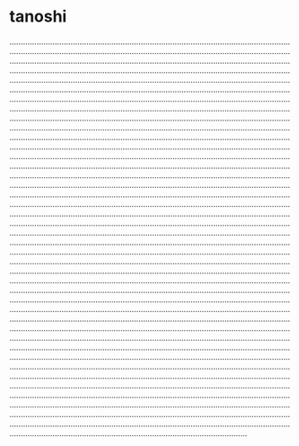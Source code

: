 # tanoshi

.....................................................................................................................................................................................................................................................................................................................................................................................................................................................................................................................................................................................................................................................................................................................................................................................................................................................................................................................................................................................................................................................................................................................................................................................................................................................................................................................................................................................................................................................................................................................................................................................................................................................................................................................................................................................................................................................................................................................................................................................................................................................................................................................................................................................................................................................................................................................................................................................................................................................................................................................................................................................................................................................................................................................................................................................................................................................................................................................................................................................................................................................................................................................................................................................................................................................................................................................................................................................................................................................................................................................................................................................................................................................................................................................................................................................................................................................................................................................................................................................................................................................................................................................................................................................................................................................................................................................................................................................................................................................................................................................................................................................................................................................................................................................................................................................................................................................................................................................................................................................................................................................................................................................................................................................................................................................................................................................................................................................................